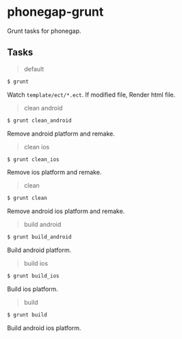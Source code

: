 # phonegap-grunt
Grunt tasks for phonegap.

## Tasks

> default

```sh
$ grunt
```

Watch `template/ect/*.ect`. If modified file, Render html file.

> clean android

```sh
$ grunt clean_android
```

Remove android platform and remake.

> clean ios

```sh
$ grunt clean_ios
```

Remove ios platform and remake.

> clean

```sh
$ grunt clean
```

Remove android ios platform and remake.

> build android

```sh
$ grunt build_android
```

Build android platform.

> build ios

```sh
$ grunt build_ios
```

Build ios platform.

> build

```sh
$ grunt build
```

Build android ios platform.
